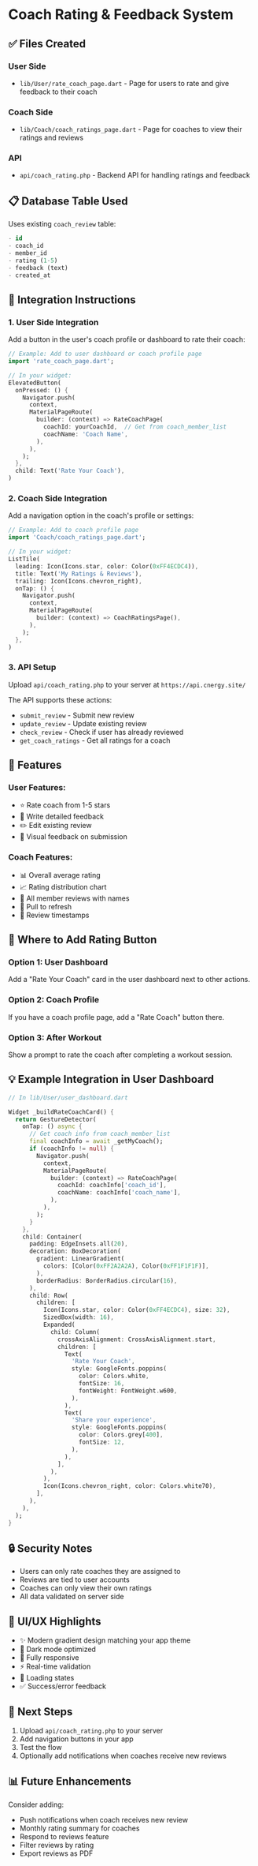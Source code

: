 # Coach Rating & Feedback System

## ✅ Files Created

### User Side
- `lib/User/rate_coach_page.dart` - Page for users to rate and give feedback to their coach

### Coach Side
- `lib/Coach/coach_ratings_page.dart` - Page for coaches to view their ratings and reviews

### API
- `api/coach_rating.php` - Backend API for handling ratings and feedback

## 📋 Database Table Used

Uses existing `coach_review` table:
```sql
- id
- coach_id
- member_id  
- rating (1-5)
- feedback (text)
- created_at
```

## 🔧 Integration Instructions

### 1. **User Side Integration**

Add a button in the user's coach profile or dashboard to rate their coach:

```dart
// Example: Add to user dashboard or coach profile page
import 'rate_coach_page.dart';

// In your widget:
ElevatedButton(
  onPressed: () {
    Navigator.push(
      context,
      MaterialPageRoute(
        builder: (context) => RateCoachPage(
          coachId: yourCoachId,  // Get from coach_member_list
          coachName: 'Coach Name',
        ),
      ),
    );
  },
  child: Text('Rate Your Coach'),
)
```

### 2. **Coach Side Integration**

Add a navigation option in the coach's profile or settings:

```dart
// Example: Add to coach profile page
import 'Coach/coach_ratings_page.dart';

// In your widget:
ListTile(
  leading: Icon(Icons.star, color: Color(0xFF4ECDC4)),
  title: Text('My Ratings & Reviews'),
  trailing: Icon(Icons.chevron_right),
  onTap: () {
    Navigator.push(
      context,
      MaterialPageRoute(
        builder: (context) => CoachRatingsPage(),
      ),
    );
  },
)
```

### 3. **API Setup**

Upload `api/coach_rating.php` to your server at `https://api.cnergy.site/`

The API supports these actions:
- `submit_review` - Submit new review
- `update_review` - Update existing review
- `check_review` - Check if user has already reviewed
- `get_coach_ratings` - Get all ratings for a coach

## 🎨 Features

### User Features:
- ⭐ Rate coach from 1-5 stars
- 💬 Write detailed feedback
- ✏️ Edit existing review
- 🔄 Visual feedback on submission

### Coach Features:
- 📊 Overall average rating
- 📈 Rating distribution chart
- 📝 All member reviews with names
- 🔄 Pull to refresh
- 📅 Review timestamps

## 🎯 Where to Add Rating Button

### Option 1: User Dashboard
Add a "Rate Your Coach" card in the user dashboard next to other actions.

### Option 2: Coach Profile
If you have a coach profile page, add a "Rate Coach" button there.

### Option 3: After Workout
Show a prompt to rate the coach after completing a workout session.

## 💡 Example Integration in User Dashboard

```dart
// In lib/User/user_dashboard.dart

Widget _buildRateCoachCard() {
  return GestureDetector(
    onTap: () async {
      // Get coach info from coach_member_list
      final coachInfo = await _getMyCoach();
      if (coachInfo != null) {
        Navigator.push(
          context,
          MaterialPageRoute(
            builder: (context) => RateCoachPage(
              coachId: coachInfo['coach_id'],
              coachName: coachInfo['coach_name'],
            ),
          ),
        );
      }
    },
    child: Container(
      padding: EdgeInsets.all(20),
      decoration: BoxDecoration(
        gradient: LinearGradient(
          colors: [Color(0xFF2A2A2A), Color(0xFF1F1F1F)],
        ),
        borderRadius: BorderRadius.circular(16),
      ),
      child: Row(
        children: [
          Icon(Icons.star, color: Color(0xFF4ECDC4), size: 32),
          SizedBox(width: 16),
          Expanded(
            child: Column(
              crossAxisAlignment: CrossAxisAlignment.start,
              children: [
                Text(
                  'Rate Your Coach',
                  style: GoogleFonts.poppins(
                    color: Colors.white,
                    fontSize: 16,
                    fontWeight: FontWeight.w600,
                  ),
                ),
                Text(
                  'Share your experience',
                  style: GoogleFonts.poppins(
                    color: Colors.grey[400],
                    fontSize: 12,
                  ),
                ),
              ],
            ),
          ),
          Icon(Icons.chevron_right, color: Colors.white70),
        ],
      ),
    ),
  );
}
```

## 🔒 Security Notes

- Users can only rate coaches they are assigned to
- Reviews are tied to user accounts
- Coaches can only view their own ratings
- All data validated on server side

## 📱 UI/UX Highlights

- ✨ Modern gradient design matching your app theme
- 🌙 Dark mode optimized
- 📱 Fully responsive
- ⚡ Real-time validation
- 🔄 Loading states
- ✅ Success/error feedback

## 🚀 Next Steps

1. Upload `api/coach_rating.php` to your server
2. Add navigation buttons in your app
3. Test the flow
4. Optionally add notifications when coaches receive new reviews

## 📊 Future Enhancements

Consider adding:
- Push notifications when coach receives new review
- Monthly rating summary for coaches
- Respond to reviews feature
- Filter reviews by rating
- Export reviews as PDF

